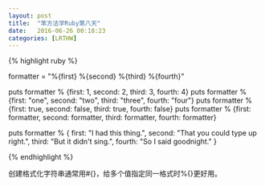```yaml
---
layout: post
title:  "笨方法学Ruby第八天"
date:   2016-06-26 00:18:23
categories: [LRTHW]
---
```


{% highlight ruby %}

formatter = "%{first} %{second} %{third} %{fourth}"

puts formatter % {first: 1, second: 2, third: 3, fourth: 4}
puts formatter % {first: "one", second: "two", third: "three", fourth: "four"}
puts formatter % {first: true, second: false, third: true, fourth: false}
puts formatter % {first: formatter, second: formatter, third: formatter, fourth: formatter}

puts formatter % {
	first: "I had this thing.",
	second: "That you could type up right.",
	third: "But it didn't sing.",
	fourth: "So I said goodnight."
}

{% endhighlight %}

创建格式化字符串通常用#{}，给多个值指定同一格式时%{}更好用。

